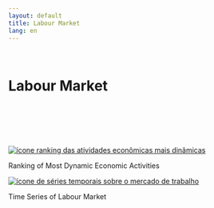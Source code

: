 ```yaml
---
layout: default
title: Labour Market
lang: en
---
```


<link rel="stylesheet" href="style.css">

<br>

<h1 class="title-about">Labour Market</h1>

<br>
<br>
<br>
<br>
<br>

<div class="imagens-container">
   <div class="icone-bloco">
    <a href="{{ site.baseurl }}/en/viz/ranking-atividades-economicas-mais-dinamicas" target="_blank" rel="noopener noreferrer">
      <img src="{{ site.baseurl }}/assets/img/icon_rk_atividades_dinamicas.png" alt="ícone ranking das atividades econômicas mais dinâmicas">
    </a><br>
    <p>Ranking of Most Dynamic Economic Activities</p>
   </div>
   <div class="icone-bloco">
    <a href="{{ site.baseurl }}/en/viz/series-temporais-sobre-o-mercado-de-trabalho-comparativa-com-o-resto-do-brasil" target="_blank" rel="noopener noreferrer">
      <img src="{{ site.baseurl }}/assets/img/icon_ts_mercado_de_trabalho.png" alt="ícone de séries temporais sobre o mercado de trabalho">
    </a><br>
    <p>Time Series of Labour Market</p>
   </div>
  </div>
